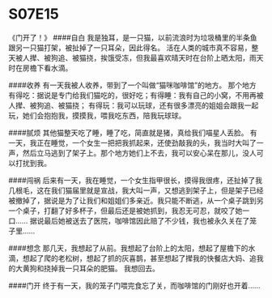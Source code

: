 # S07E15
《门开了！》
####自白
我是独耳，是一只猫，以前流浪时为垃圾桶里的半条鱼跟另一只猫打架，被扯掉了一只耳朵，因此得名。
活在人类的城市真不容易，整天被人撵、被狗追、被猫挠，挨饿受冻，但我最喜欢晴天时在台阶上晒太阳，雨天时在房檐下看水滴。

####收养
有一天我被人收养，带到了一个叫做“猫咪咖啡馆”的地方。
那个地方
有得吃：据说是专门给我们猫吃的，很好吃；有得睡：我有自己的小窝，不用再被人撵、被狗追、被猫挠；
有得玩：我可以玩球，还有很多漂亮的姐姐会跟我一起玩，她们会抱抱我，摸摸我，喂我吃东西，陪我玩球球。

####腻烦
其他猫整天吃了睡，睡了吃，简直就是猪，真给我们喵星人丢脸。
有一天，我正在睡觉，一个女生一把把我抓起来，还使劲敲我的头，我当时大叫了一声，然后立马逃到了架子上。那个地方她们上不去，我可以安心呆在那儿，没人可以打扰到我。

####闯祸
后来有一天，我在睡觉，一个女生指甲很长，摸得我很疼，还扯掉了我几根毛，这在我们猫届里就是宣战，我大叫一声，又想逃到架子上，但是架子已经被撤掉了，据说是为了让我们和姐姐们多亲近。我只能不断逃，从一个桌子跳到另一个桌子，打翻了好多杯子，但最后还是被她抓到，我忍无可忍，就咬了她一口……
据说最后她被送去了医院，咖啡馆因此赔了不少钱，我也被永久关在了笼子里……

####想念
那几天，我想起了从前。我想起了台阶上的太阳，想起了屋檐下的水滴，想起了爬的老松树，想起了抓的灰喜鹊，甚至想起了撵我的快餐店大妈、追我的大黄狗和挠掉我一只耳朵的肥猫。
我想回去。

####门开
终于有一天，我的笼子门喂完食忘了关，而咖啡馆的门刚好也开着……
